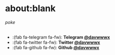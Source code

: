 # about:blank



###### poke

* :(fab fa-telegram fa-fw): **Telegram [@davwwwx](https://t.me/davwwwx)**
* :(fab fa-twitter fa-fw): **Twitter [@davwwwx](https://twitter.com/davwwwx)**
* :(fab fa-github fa-fw): **Github [@davwwwx](https://github.com/davwwwx)**

